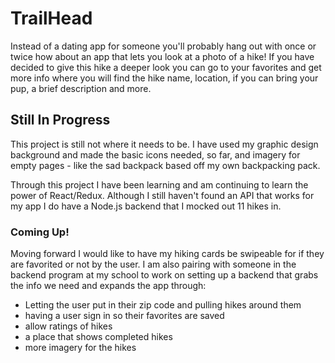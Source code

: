# TrailHead

Instead of a dating app for someone you'll probably hang out with once or twice how about an app that lets you look at a photo of a hike! If you have decided to give this hike a deeper look you can go to your favorites and get more info where you will find the hike name, location, if you can bring your pup, a brief description and more.

## Still In Progress

This project is still not where it needs to be. I have used my graphic design background and made the basic icons needed, so far, and imagery for empty pages - like the sad backpack based off my own backpacking pack.

Through this project I have been learning and am continuing to learn the power of React/Redux. Although I still haven't found an API that works for my app I do have a Node.js backend that I mocked out 11 hikes in. 

### Coming Up!

Moving forward I would like to have my hiking cards be swipeable for if they are favorited or not by the user. I am also pairing with someone in the backend program at my school to work on setting up a backend that grabs the info we need and expands the app through: 
* Letting the user put in their zip code and pulling hikes around them
* having a user sign in so their favorites are saved
* allow ratings of hikes
* a place that shows completed hikes 
* more imagery for the hikes 
